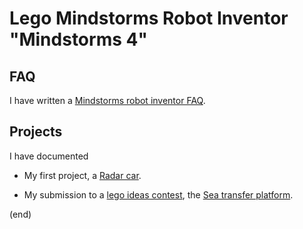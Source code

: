 # Lego Mindstorms Robot Inventor "Mindstorms 4"

## FAQ

I have written a [Mindstorms robot inventor FAQ](faq.md).

## Projects

I have documented

 - My first project, a 
   [Radar car](radarcar).

 - My submission to a [lego ideas contest](https://ideas.lego.com/challenges/339f0029-37b3-4dad-9dd2-6bcec3b93349/application/8fa605db-a571-4760-836f-4616419a571f), the
   [Sea transfer platform](seatransferplatform).

(end)

